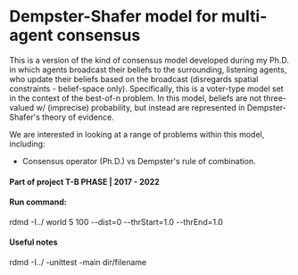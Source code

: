 # Dempster-Shafer model for multi-agent consensus

This is a version of the kind of consensus model developed during my Ph.D. in which agents broadcast their beliefs to the surrounding, listening agents, who update their beliefs based on the broadcast (disregards spatial constraints - belief-space only). Specifically, this is a voter-type model set in the context of the best-of-n problem. In this model, beliefs are not three-valued w/ (imprecise) probability, but instead are represented in Dempster-Shafer's theory of evidence.

We are interested in looking at a range of problems within this model, including:

- Consensus operator (Ph.D.) vs Dempster's rule of combination.

#### Part of project T-B PHASE | 2017 - 2022

#### Run command:

rdmd -I../ world 5 100 --dist=0 --thrStart=1.0 --thrEnd=1.0

#### Useful notes

rdmd -I../ -unittest -main dir/filename

